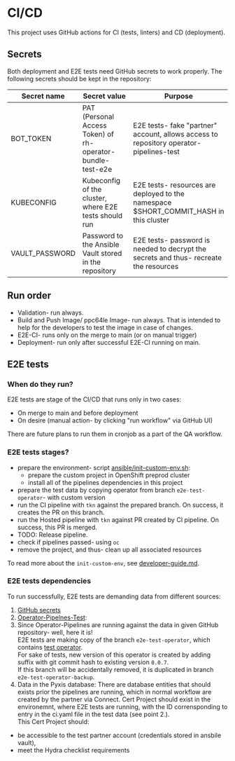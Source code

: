 # CI/CD

This project uses GitHub actions for CI (tests, linters) and CD (deployment).

## Secrets

Both deployment and E2E tests need GitHub secrets to work properly.
The following secrets should be kept in the repository:

| Secret name | Secret value | Purpose |
| ----------- | ------------ | ------- |
| BOT_TOKEN | PAT (Personal Access Token) of rh-operator-bundle-test-e2e | E2E tests- fake "partner" account, allows access to repository operator-pipelines-test |
| KUBECONFIG | Kubeconfig of the cluster, where E2E tests should run | E2E tests- resources are deployed to the namespace $SHORT_COMMIT_HASH in this cluster |
| VAULT_PASSWORD | Password to the Ansible Vault stored in the repository | E2E tests- password is needed to decrypt the secrets and thus- recreate the resources |

## Run order

- Validation- run always.
- Build and Push Image/ ppc64le Image- run always. That is intended
to help for the developers to test the image in case of changes.
- E2E-CI- runs only on the merge to main (or on manual trigger)
- Deployment- run only after successful E2E-CI running on main.

## E2E tests

### When do they run?

E2E tests are stage of the CI/CD that runs only in two cases:
- On merge to main and before deployment
- On desire (manual action- by clicking "run workflow" via GitHub UI)

There are future plans to run them in cronjob as a part of the QA workflow.

### E2E tests stages?

- prepare the environment- script [ansible/init-custom-env.sh](../ansible/init-custom-env.sh):
  - prepare the custom project in OpenShift preprod cluster
  - install all of the pipelines dependencies in this project
- prepare the test data by copying operator from branch `e2e-test-operator`-
with custom version
- run the CI pipeline with `tkn` against the prepared branch. 
On success, it creates the PR on this branch.
- run the Hosted pipeline with `tkn` against PR created by CI pipeline. On success,
this PR is merged. 
- TODO: Release pipeline.
- check if pipelines passed- using `oc`
- remove the project, and thus- clean up all associated resources

To read more about the `init-custom-env`, see [developer-guide.md](developer-guide.md).

### E2E tests dependencies
To run successfully, E2E tests are demanding data from different sources:
1. [GitHub secrets](#Secrets)
2. [Operator-Pipelnes-Test](https://github.com/redhat-openshift-ecosystem/operator-pipelines-test):
3. Since Operator-Pipelines are running against the data in given GitHub repository- well, here it is!  
E2E tests are making copy of the branch `e2e-test-operator`, which contains [test operator](https://github.com/redhat-openshift-ecosystem/operator-pipelines-test/tree/e2e-test-operator/operators/test-e2e-operator).  
For sake of tests, new version of this operator is created by adding suffix with git commit hash to existing version `0.0.7`.  
If this branch will be accidentally removed, it is duplicated in branch `e2e-test-operator-backup`.
4. Data in the Pyxis database: 
There are database entities that should exists prior the pipelines are running, which in normal workflow are created by the 
partner via Connect.
Cert Project should exist in the environemnt, where E2E tests are running, 
with the ID corrensponding to entry in the ci.yaml file
in the test data (see point 2.).  
This Cert Project should:
- be accessible to the test partner account (credentials stored in ansbile vault),
- meet the Hydra checklist requirements
